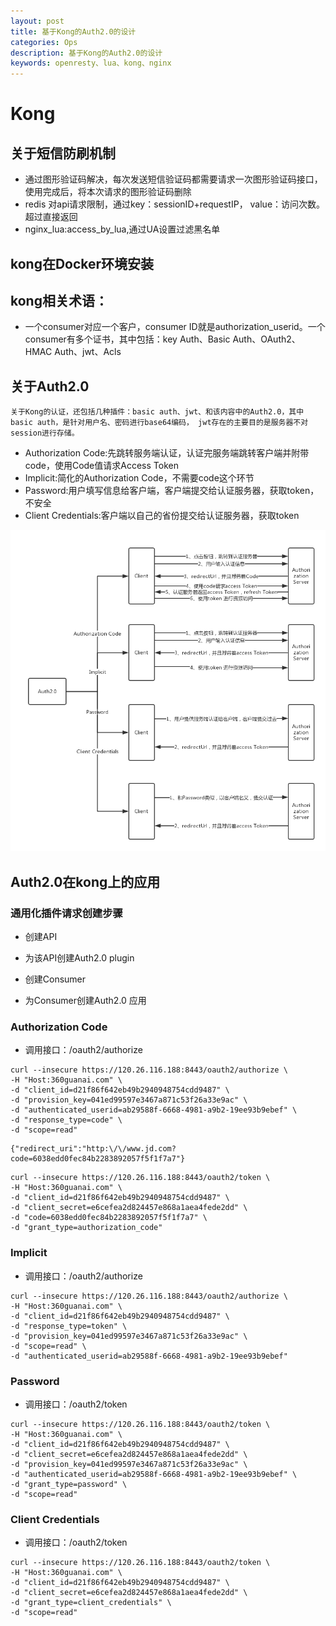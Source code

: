 ```yaml
---
layout: post
title: 基于Kong的Auth2.0的设计
categories: Ops
description: 基于Kong的Auth2.0的设计
keywords: openresty、lua、kong、nginx
---
```


# Kong

## 关于短信防刷机制

+ 通过图形验证码解决，每次发送短信验证码都需要请求一次图形验证码接口，使用完成后，将本次请求的图形验证码删除
+ redis 对api请求限制，通过key：sessionID+requestIP， value：访问次数。超过直接返回
+ nginx_lua:access_by_lua,通过UA设置过滤黑名单

## kong在Docker环境安装

## kong相关术语：

+ 一个consumer对应一个客户，consumer ID就是authorization_userid。一个consumer有多个证书，其中包括：key Auth、Basic Auth、OAuth2、HMAC Auth、jwt、Acls


## 关于Auth2.0

	关于Kong的认证，还包括几种插件：basic auth、jwt、和该内容中的Auth2.0，其中basic auth，是针对用户名、密码进行base64编码， jwt存在的主要目的是服务器不对session进行存储。

+ Authorization Code:先跳转服务端认证，认证完服务端跳转客户端并附带code，使用Code值请求Access Token
+ Implicit:简化的Authorization Code，不需要code这个环节
+ Password:用户填写信息给客户端，客户端提交给认证服务器，获取token，不安全
+ Client Credentials:客户端以自己的省份提交给认证服务器，获取token

![](/images/blog/Auth2.0.png)

## Auth2.0在kong上的应用

### 通用化插件请求创建步骤

+ 创建API

+ 为该API创建Auth2.0 plugin

+ 创建Consumer

+ 为Consumer创建Auth2.0 应用

### Authorization Code

+ 调用接口：/oauth2/authorize

```
curl --insecure https://120.26.116.188:8443/oauth2/authorize \
-H "Host:360guanai.com" \
-d "client_id=d21f86f642eb49b2940948754cdd9487" \
-d "provision_key=041ed99597e3467a871c53f26a33e9ac" \
-d "authenticated_userid=ab29588f-6668-4981-a9b2-19ee93b9ebef" \
-d "response_type=code" \
-d "scope=read"
```

```
{"redirect_uri":"http:\/\/www.jd.com?code=6038edd0fec84b2283892057f5f1f7a7"}
```

```
curl --insecure https://120.26.116.188:8443/oauth2/token \
-H "Host:360guanai.com" \
-d "client_id=d21f86f642eb49b2940948754cdd9487" \
-d "client_secret=e6cefea2d824457e868a1aea4fede2dd" \
-d "code=6038edd0fec84b2283892057f5f1f7a7" \
-d "grant_type=authorization_code"
```

### Implicit

+ 调用接口：/oauth2/authorize

```
curl --insecure https://120.26.116.188:8443/oauth2/authorize \
-H "Host:360guanai.com" \
-d "client_id=d21f86f642eb49b2940948754cdd9487" \
-d "response_type=token" \
-d "provision_key=041ed99597e3467a871c53f26a33e9ac" \
-d "scope=read" \
-d "authenticated_userid=ab29588f-6668-4981-a9b2-19ee93b9ebef"

```

### Password

+ 调用接口：/oauth2/token

```
curl --insecure https://120.26.116.188:8443/oauth2/token \
-H "Host:360guanai.com" \
-d "client_id=d21f86f642eb49b2940948754cdd9487" \
-d "client_secret=e6cefea2d824457e868a1aea4fede2dd" \
-d "provision_key=041ed99597e3467a871c53f26a33e9ac" \
-d "authenticated_userid=ab29588f-6668-4981-a9b2-19ee93b9ebef" \
-d "grant_type=password" \
-d "scope=read"

```

### Client Credentials

+ 调用接口：/oauth2/token

```
curl --insecure https://120.26.116.188:8443/oauth2/token \
-H "Host:360guanai.com" \
-d "client_id=d21f86f642eb49b2940948754cdd9487" \
-d "client_secret=e6cefea2d824457e868a1aea4fede2dd" \
-d "grant_type=client_credentials" \
-d "scope=read"
```
